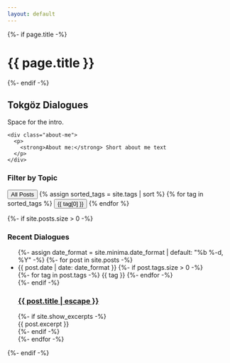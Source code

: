 ```yaml
---
layout: default
---
```


<div class="home">
  {%- if page.title -%}
    <h1 class="page-heading">{{ page.title }}</h1>
  {%- endif -%}

  <div class="intro-section">
    <h2>Tokgöz Dialogues</h2>
    <p class="intro-text">
      Space for the intro.
    </p>
   
    <div class="about-me">
      <p>
        <strong>About me:</strong> Short about me text
      </p>
    </div>
  </div>

  <!-- Tag Filter Section -->
  <div class="tag-filter-section">
    <h3>Filter by Topic</h3>
    <div id="tag-filter" class="tag-filter">
      <button class="tag-btn active" data-tag="all">All Posts</button>
      {% assign sorted_tags = site.tags | sort %}
      {% for tag in sorted_tags %}
        <button class="tag-btn" data-tag="{{ tag[0] | slugify }}">{{ tag[0] }}</button>
      {% endfor %}
    </div>
  </div>

  {%- if site.posts.size > 0 -%}
    <div class="posts-section">
      <h3>Recent Dialogues</h3>
      <ul class="post-list" id="post-list">
        {%- assign date_format = site.minima.date_format | default: "%b %-d, %Y" -%}
        {%- for post in site.posts -%}
        <li class="post-item" data-tags="{% for tag in post.tags %}{{ tag | slugify }} {% endfor %}">
          <div class="post-meta">
            <span class="post-date">{{ post.date | date: date_format }}</span>
            {%- if post.tags.size > 0 -%}
              <div class="post-tags">
                {%- for tag in post.tags -%}
                  <span class="tag">{{ tag }}</span>
                {%- endfor -%}
              </div>
            {%- endif -%}
          </div>
          <h3>
            <a class="post-link" href="{{ post.url | relative_url }}">
              {{ post.title | escape }}
            </a>
          </h3>
          {%- if site.show_excerpts -%}
            <div class="post-excerpt">
              {{ post.excerpt }}
            </div>
          {%- endif -%}
        </li>
        {%- endfor -%}
      </ul>
    </div>
  {%- endif -%}

</div>

<script>
// Tag filtering functionality
document.addEventListener('DOMContentLoaded', function() {
    const tagButtons = document.querySelectorAll('.tag-btn');
    const postItems = document.querySelectorAll('.post-item');
    
    tagButtons.forEach(button => {
        button.addEventListener('click', function() {
            const selectedTag = this.getAttribute('data-tag');
            
            // Update active button
            tagButtons.forEach(btn => btn.classList.remove('active'));
            this.classList.add('active');
            
            // Filter posts
            postItems.forEach(item => {
                const postTags = item.getAttribute('data-tags');
                
                if (selectedTag === 'all' || postTags.includes(selectedTag)) {
                    item.style.display = 'block';
                } else {
                    item.style.display = 'none';
                }
            });
        });
    });
});
</script>
